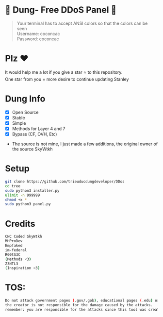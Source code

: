 # 🚀 Dung- Free DDoS Panel 🚀
> Your terminal has to accept ANSI colors so that the colors can be seen<br>
> Username: coconcac<br>
> Password: coconcac<br>
# Plz ♥️
It would help me a lot if you give a star ⭐ to this repository.<br>
One star from you = more desire to continue updating Stanley

# Dung Info
- [x] Open Source
- [x] Stable
- [x] Simple
- [x] Methods for Layer 4 and 7
- [x] Bypass (CF, OVH, Etc)  
- The source is not mine, I just made a few additions, the original owner of the source SkyWtkh

# Setup
```sh
git clone https://github.com/trieuducdungdeveloper/DDos
cd tree
sudo python3 installer.py
ulimit -n 999999
chmod +x *
sudo python3 panel.py
```

# Credits
```sh
CNC Coded SkyWtkh
MHProDev
Empfaked
im-federal
R00tS3C
(Methods <3)
Z3NTL3
(Inspiration <3)
```

# TOS:
```sh
Do not attack government pages (.gov/.gob), educational pages (.edu) or the United States Department of Defense (.mil), 
the creator is not responsible for the damage caused by the attacks. 
remember: you are responsible for the attacks since this tool was created for educational purposes
```
